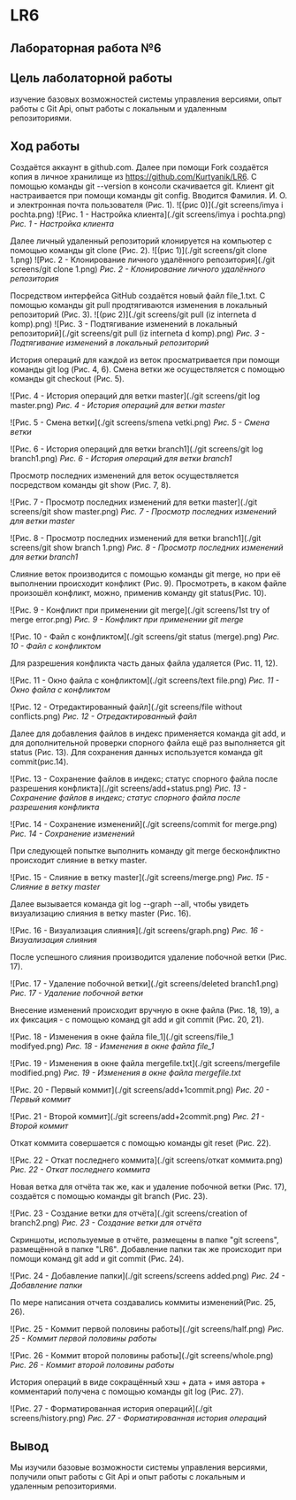 # LR6

## **Лабораторная работа №6**

## Цель лаболаторной работы

изучение базовых возможностей системы управления версиями, опыт работы с Git Api, опыт работы с локальным и удаленным репозиториями.

## Ход работы

Создаётся аккаунт в github.com. Далее при помощи Fork создаётся копия в личное хранилище из https://github.com/Kurtyanik/LR6. С помощью команды git --version в консоли скачивается git. Клиент git настраивается при помощи команды git config. Вводится Фамилия. И. О. и электронная почта пользователя (Рис. 1).
![(рис 0)](./git screens/imya i pochta.png)
![Рис. 1 - Настройка клиента](./git screens/imya i pochta.png)
*Рис. 1 - Настройка клиента*

Далее личный удаленный репозиторий клонируется на компьютер с помощью команды git clone (Рис. 2).
![(рис 1)](./git screens/git clone 1.png)
![Рис. 2 - Клонирование личного удалённого репозитория](./git screens/git clone 1.png)
*Рис. 2 - Клонирование личного удалённого репозитория*

Посредством интерфейса GitHub создаётся новый файл file_1.txt. С помощью команды git pull продтягиваются изменения в локальный репозиторий (Рис. 3).
![(рис 2)](./git screens/git pull (iz interneta d komp).png)
![Рис. 3 - Подтягивание изменений в локальный репозиторий](./git screens/git pull (iz interneta d komp).png)
*Рис. 3 - Подтягивание изменений в локальный репозиторий*

История операций для каждой из веток просматривается при помощи команды git log (Рис. 4, 6). Смена ветки же осуществляется с помощью команды git checkout (Рис. 5).

![Рис. 4 - История операций для ветки master](./git screens/git log master.png)
*Рис. 4 - История операций для ветки master*

![Рис. 5 - Смена ветки](./git screens/smena vetki.png)
*Рис. 5 - Смена ветки*

![Рис. 6 - История операций для ветки branch1](./git screens/git log branch1.png)
*Рис. 6 - История операций для ветки branch1*

Просмотр последних изменений для веток осуществляется посредством команды git show (Рис. 7, 8).

![Рис. 7 - Просмотр последних изменений для ветки master](./git screens/git show master.png)
*Рис. 7 - Просмотр последних изменений для ветки master*

![Рис. 8 - Просмотр последних изменений для ветки branch1](./git screens/git show branch 1.png)
*Рис. 8 - Просмотр последних изменений для ветки branch1*

Слияние веток производится с помощью команды git merge, но при её выполнении происходит конфликт (Рис. 9). Просмотреть, в каком файле произошёл конфликт, можно, применив команду git status(Рис. 10).

![Рис. 9 - Конфликт при применении git merge](./git screens/1st try of merge error.png)
*Рис. 9 - Конфликт при применении git merge*

![Рис. 10 - Файл с конфликтом](./git screens/git status (merge).png)
*Рис. 10 - Файл с конфликтом*

Для разрешения конфликта часть даных файла удаляется (Рис. 11, 12). 

![Рис. 11 - Окно файла с конфликтом](./git screens/text file.png)
*Рис. 11 - Окно файла с конфликтом*

![Рис. 12 - Отредактированный файл](./git screens/file without conflicts.png)
*Рис. 12 - Отредактированный файл*

Далее для добавления файлов в индекс применяется команда git add, и для дополнительной проверки спорного файла ещё раз выполняется git status (Рис. 13). Для сохранения данных используется команда git commit(рис.14).

![Рис. 13 - Сохранение файлов в индекс; статус спорного файла после разрешения конфликта](./git screens/add+status.png)
*Рис. 13 - Сохранение файлов в индекс; статус спорного файла после разрешения конфликта*

![Рис. 14 - Сохранение изменений](./git screens/commit for merge.png)
*Рис. 14 - Сохранение изменений*

При следующей попытке выполнить команду git merge бесконфликтно происходит слияние в ветку master.

![Рис. 15 - Слияние в ветку master](./git screens/merge.png)
*Рис. 15 - Слияние в ветку master*

Далее вызывается команда git log --graph --all, чтобы увидеть визуализацию слияния в ветку master (Рис. 16).

![Рис. 16 - Визуализация слияния](./git screens/graph.png)
*Рис. 16 - Визуализация слияния*

После успешного слияния производится удаление побочной ветки (Рис. 17).

![Рис. 17 - Удаление побочной ветки](./git screens/deleted branch1.png)
*Рис. 17 - Удаление побочной ветки*<br> 

Внесение изменений происходит вручную в окне файла (Рис. 18, 19), а их фиксация - с помощью команд git add и git commit (Рис. 20, 21).

![Рис. 18 - Изменения в окне файла file_1](./git screens/file_1 modifyed.png)
*Рис. 18 - Изменения в окне файла file_1*

![Рис. 19 - Изменения в окне файла mergefile.txt](./git screens/mergefile modified.png)
*Рис. 19 - Изменения в окне файла mergefile.txt*

![Рис. 20 - Первый коммит](./git screens/add+1commit.png)
*Рис. 20 - Первый коммит*

![Рис. 21 - Второй коммит](./git screens/add+2commit.png)
*Рис. 21 - Второй коммит*

Откат коммита совершается с помощью команды git reset (Рис. 22).

![Рис. 22 - Откат последнего коммита](./git screens/откат коммита.png)
*Рис. 22 - Откат последнего коммита*

Новая ветка для отчёта так же, как и удаление побочной ветки (Рис. 17), создаётся с помощью команды git branch (Рис. 23).

![Рис. 23 - Создание ветки для отчёта](./git screens/creation of branch2.png)
*Рис. 23 - Создание ветки для отчёта*

Скриншоты, используемые в отчёте, размещены в папке "git screens", размещённой в папке "LR6". Добавление папки так же происходит при помощи команд git add и git commit (Рис. 24).

![Рис. 24 - Добавление папки](./git screens/screens added.png)
*Рис. 24 - Добавление папки*

По мере написания отчета создавались коммиты изменений(Рис. 25, 26).

![Рис. 25 - Коммит первой половины работы](./git screens/half.png)
*Рис. 25 - Коммит первой половины работы*

![Рис. 26 - Коммит второй половины работы](./git screens/whole.png)
*Рис. 26 - Коммит второй половины работы*

История операций в виде сокращённый хэш + дата + имя автора + комментарий получена с помощью команды git log (Рис. 27).

![Рис. 27 - Форматированная история операций](./git screens/history.png)
*Рис. 27 - Форматированная история операций*

## Вывод

Мы изучили базовые возможности системы управления версиями, получили опыт работы с Git Api и опыт работы с локальным и удаленным репозиториями.
